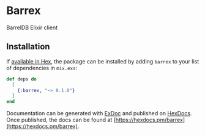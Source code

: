 # Barrex

BarrelDB Elixir client

## Installation

If [available in Hex](https://hex.pm/docs/publish), the package can be installed
by adding `barrex` to your list of dependencies in `mix.exs`:

```elixir
def deps do
  [
    {:barrex, "~> 0.1.0"}
  ]
end
```

Documentation can be generated with [ExDoc](https://github.com/elixir-lang/ex_doc)
and published on [HexDocs](https://hexdocs.pm). Once published, the docs can
be found at [https://hexdocs.pm/barrex](https://hexdocs.pm/barrex).

